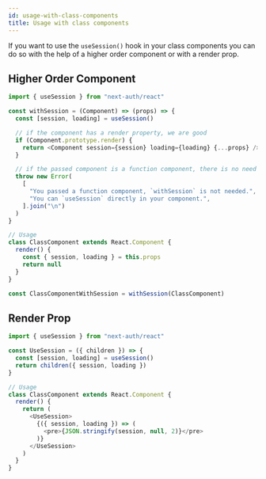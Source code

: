 ```yaml
---
id: usage-with-class-components
title: Usage with class components
---
```


If you want to use the `useSession()` hook in your class components you can do so with the help of a higher order component or with a render prop.

## Higher Order Component

```js
import { useSession } from "next-auth/react"

const withSession = (Component) => (props) => {
  const [session, loading] = useSession()

  // if the component has a render property, we are good
  if (Component.prototype.render) {
    return <Component session={session} loading={loading} {...props} />
  }

  // if the passed component is a function component, there is no need for this wrapper
  throw new Error(
    [
      "You passed a function component, `withSession` is not needed.",
      "You can `useSession` directly in your component.",
    ].join("\n")
  )
}

// Usage
class ClassComponent extends React.Component {
  render() {
    const { session, loading } = this.props
    return null
  }
}

const ClassComponentWithSession = withSession(ClassComponent)
```

## Render Prop

```js
import { useSession } from "next-auth/react"

const UseSession = ({ children }) => {
  const [session, loading] = useSession()
  return children({ session, loading })
}

// Usage
class ClassComponent extends React.Component {
  render() {
    return (
      <UseSession>
        {({ session, loading }) => (
          <pre>{JSON.stringify(session, null, 2)}</pre>
        )}
      </UseSession>
    )
  }
}
```
